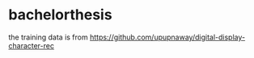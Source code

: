 # bachelorthesis

the training data is from https://github.com/upupnaway/digital-display-character-rec
